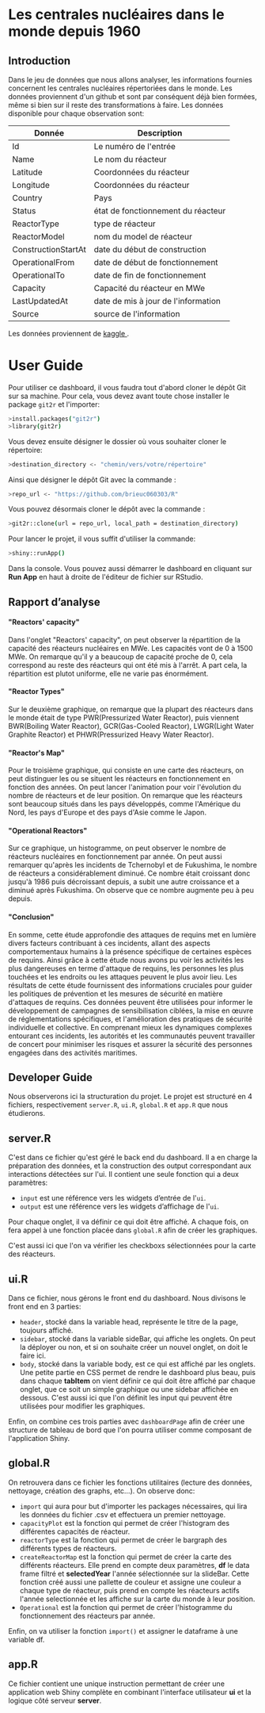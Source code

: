 # Les centrales nucléaires dans le monde depuis 1960

## Introduction

Dans le jeu de données que nous allons analyser, les informations fournies concernent les centrales nucléaires répertoriées dans le monde. Les données proviennent d'un github et sont par conséquent déjà bien formées, même si bien sur il reste des transformations à faire. Les données disponible pour chaque observation sont:

| Donnée | Description |
| ------ | ------ |
| Id | Le numéro de l'entrée |
| Name | Le nom du réacteur |
| Latitude | Coordonnées du réacteur |
| Longitude | Coordonnées du réacteur |
| Country | Pays |
| Status | état de fonctionnement du réacteur |
| ReactorType | type de réacteur |
| ReactorModel | nom du model de réacteur |
| ConstructionStartAt | date du début de construction |
| OperationalFrom | date de début de fonctionnement |
| OperationalTo | date de fin de fonctionnement |
| Capacity | Capacité du réacteur en MWe |
| LastUpdatedAt | date de mis à jour de l'information |
| Source | source de l'information |

 Les données proviennent de [kaggle ](https://www.kaggle.com/datasets/marchman/geo-nuclear-data).

# User Guide

Pour utiliser ce dashboard, il vous faudra tout d'abord cloner le dépôt Git sur sa machine. Pour cela, vous devez avant toute chose installer le package `git2r` et l'importer:

```sh
>install.packages("git2r")
>library(git2r)
```

Vous devez ensuite désigner le dossier où vous souhaiter cloner le répertoire:

```sh
>destination_directory <- "chemin/vers/votre/répertoire"
```

Ainsi que désigner le dépôt Git avec la commande :
```sh
>repo_url <- "https://github.com/brieuc060303/R"
```

Vous pouvez désormais cloner le dépôt avec la commande :
```sh
>git2r::clone(url = repo_url, local_path = destination_directory)
```

Pour lancer le projet, il vous suffit d'utiliser la commande:

```sh
>shiny::runApp()
```
Dans la console. Vous pouvez aussi démarrer le dashboard en cliquant sur **Run App** en haut à droite de l'éditeur de fichier sur RStudio.

##  Rapport d’analyse

#### "Reactors' capacity"
Dans l'onglet "Reactors' capacity", on peut observer la répartition de la capacité des réacteurs nucléaires en MWe. Les capacités vont de 0 à 1500 MWe. On remarque qu'il y a beaucoup de capacité proche de 0, cela correspond au reste des réacteurs qui ont été mis à l'arrêt. A part cela, la répartition est plutot uniforme, elle ne varie pas énormément.

#### "Reactor Types"
Sur le deuxième graphique, on remarque que la plupart des réacteurs dans le monde était de type PWR(Pressurized Water Reactor), puis viennent BWR(Boiling Water Reactor), GCR(Gas-Cooled Reactor), LWGR(Light Water Graphite Reactor) et PHWR(Pressurized Heavy Water Reactor).

#### "Reactor's Map"
Pour le troisième graphique, qui consiste en une carte des réacteurs, on peut distinguer les ou se situent les réacteurs en fonctionnement en fonction des années.
On peut lancer l'animation pour voir l'évolution du nombre de réacteurs et de leur position. On remarque que les réacteurs sont beaucoup situés dans les pays développés, comme l'Amérique du Nord, les pays d'Europe et des pays d'Asie comme le Japon.

#### "Operational Reactors"
Sur ce graphique, un histogramme, on peut observer le nombre de réacteurs nucléaires en fonctionnement par année. On peut aussi remarquer qu'après les incidents de Tchernobyl et de Fukushima, le nombre de réacteurs a considérablement diminué. Ce nombre était croissant donc jusqu'à 1986 puis décroissant depuis, a subit une autre croissance et a diminué après Fukushima. On observe que ce nombre augmente peu à peu depuis.

#### "Conclusion"
En somme, cette étude approfondie des attaques de requins met en lumière divers facteurs contribuant à ces incidents, allant des aspects comportementaux humains à la présence spécifique de certaines espèces de requins. Ainsi grâce à cette étude nous avons pu voir les activités les plus dangereuses en terme d'attaque de requins, les personnes les plus touchées et les endroits ou les attaques peuvent le plus avoir lieu. Les résultats de cette étude fournissent des informations cruciales pour guider les politiques de prévention et les mesures de sécurité en matière d'attaques de requins. Ces données peuvent être utilisées pour informer le développement de campagnes de sensibilisation ciblées, la mise en œuvre de réglementations spécifiques, et l'amélioration des pratiques de sécurité individuelle et collective. En comprenant mieux les dynamiques complexes entourant ces incidents, les autorités et les communautés peuvent travailler de concert pour minimiser les risques et assurer la sécurité des personnes engagées dans des activités maritimes. 

## Developer Guide

Nous observerons ici la structuration du projet. Le projet est structuré en 4 fichiers, respectivement `server.R`, `ui.R`, `global.R` et `app.R` que nous étudierons.

## server.R

C'est dans ce fichier qu'est géré le back end du dashboard. Il a en charge la préparation des données, et la construction des output correspondant aux interactions détectées sur l'ui. Il contient une seule fonction qui a deux paramètres:

- `input` est une référence vers les widgets d’entrée de l'`ui`.
- `output` est une référence vers les widgets d’affichage de l'`ui`.

Pour chaque onglet, il va définir ce qui doit être affiché. A chaque fois, on fera appel à une fonction placée dans `global.R` afin de créer les graphiques.

C'est aussi ici que l'on va vérifier les checkboxs sélectionnées pour la carte des réacteurs.

## ui.R

Dans ce fichier, nous gérons le front end du dashboard. Nous divisons le front end en 3 parties:

- `header`, stocké dans la variable head, représente le titre de la page, toujours affiché.
- `sidebar`, stocké dans la variable sideBar, qui affiche les onglets. On peut la déployer ou non, et si on souhaite créer un nouvel onglet, on doit le faire ici.
- `body`, stocké dans la variable body, est ce qui est affiché par les onglets. Une petite partie en CSS permet de rendre le dashboard plus beau, puis dans chaque **tabItem** on vient définir ce qui doit être affiché par chaque onglet, que ce soit un simple graphique ou une sidebar affichée en dessous. C'est aussi ici que l'on définit les input qui peuvent être utilisées pour modifier les graphiques.
 
Enfin, on combine ces trois parties avec `dashboardPage` afin de créer une structure de tableau de bord que l'on pourra utiliser comme composant de l'application Shiny.

## global.R

On retrouvera dans ce fichier les fonctions utilitaires (lecture des données, nettoyage, création des graphs, etc…). On observe donc:
- `import` qui aura pour but d'importer les packages nécessaires, qui lira les données du fichier .csv et effectuera un premier nettoyage.
- `capacityPlot` est la fonction qui permet de créer l'histogram des différentes capacités de réacteur.
- `reactorType` est la fonction qui permet de créer le bargraph des différents types de réacteurs.
- `createReactorMap` est la fonction qui permet de créer la carte des différents réacteurs. Elle prend en compte deux paramètres, **df** le data frame filtré et **selectedYear** l'année sélectionnée sur la slideBar. Cette fonction créé aussi une pallette de couleur et assigne une couleur a chaque type de réacteur, puis prend en compte les réacteurs actifs l'année selectionnée et les affiche sur la carte du monde à leur position.
- `Operational` est la fonction qui permet de créer l'histogramme du fonctionnement des réacteurs par année.

Enfin, on va utiliser la fonction `import()` et assigner le dataframe à une variable df.

## app.R

Ce fichier contient une unique instruction permettant de créer une application web Shiny complète en combinant l'interface utilisateur **ui** et la logique côté serveur **server**.